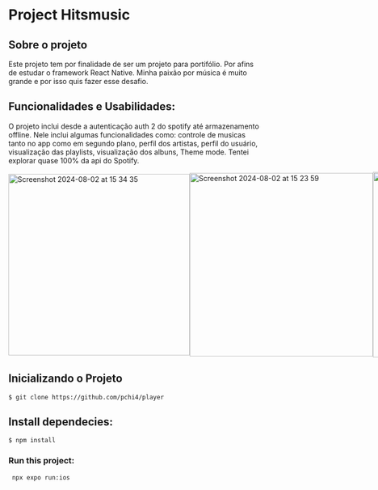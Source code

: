 # Project Hitsmusic

## Sobre o projeto

Este projeto tem por finalidade de ser um projeto para portifólio. Por afins de estudar o framework React Native. Minha paixão por música é muito grande e por isso quis fazer esse desafio.

## Funcionalidades e Usabilidades: 

O projeto inclui desde a autenticação auth 2 do spotify até armazenamento offline. Nele inclui algumas funcionalidades como: controle de musicas tanto no app como em segundo plano, perfil dos artistas, perfil do usuário, visualização das playlists, visualização dos albuns, Theme mode. Tentei explorar quase 100% da api do Spotify. 


<div style="display: flex; align-items: center;">
<img width="359" alt="Screenshot 2024-08-02 at 15 34 35" src="https://github.com/user-attachments/assets/828a27e8-5f50-432f-b344-ad64b90a6d4a">
<img width="363" alt="Screenshot 2024-08-02 at 15 23 59" src="https://github.com/user-attachments/assets/bd21b927-0014-4bc9-8249-4891f50a2b7d">
<img width="367" alt="Screenshot 2024-08-02 at 15 26 05" src="https://github.com/user-attachments/assets/6bb152fa-0303-4d12-9093-155d8a0371a3"> 
</div>

## Inicializando o Projeto

```
$ git clone https://github.com/pchi4/player
```

## Install dependecies: 

  ```
  $ npm install 
   ```
### Run this project: 

 ```
  npx expo run:ios 
   ```










